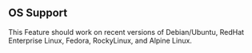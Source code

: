 ## OS Support

This Feature should work on recent versions of Debian/Ubuntu, RedHat Enterprise Linux, Fedora, RockyLinux, and Alpine Linux.